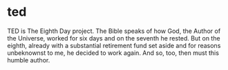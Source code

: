 # ted
TED is The Eighth Day project. The Bible speaks of how God, the Author of the Universe, worked for six days and on the seventh he rested. But on the eighth, already with a substantial retirement fund set aside and for reasons unbeknownst to me, he decided to work again. And so, too, then must this humble author.
